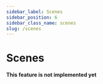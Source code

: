 ```yaml
---
sidebar_label: Scenes
sidebar_position: 6
sidebar_class_name: scenes
slug: /scenes
---
```


# Scenes

**This feature is not implemented yet**

